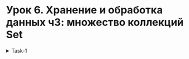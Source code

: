 # Урок 6. Хранение и обработка данных ч3: множество коллекций Set

<details>
    <summary>
        Task-1
    </summary>

    1.  Подумать над структурой класса Ноутбук для магазина 
        техники - выделить поля и методы. Реализовать в java.
    2.  Создать множество ноутбуков (ArrayList).
    3/  Отфильтровать ноутбуки их первоначального множества и 
        вывести проходящие по условиям. Например, спросить у пользователя 
        минимальный размер оперативной памяти или конкретный цвет. 
        Выводить только те ноутбуки, что соответствуют условию
</details>